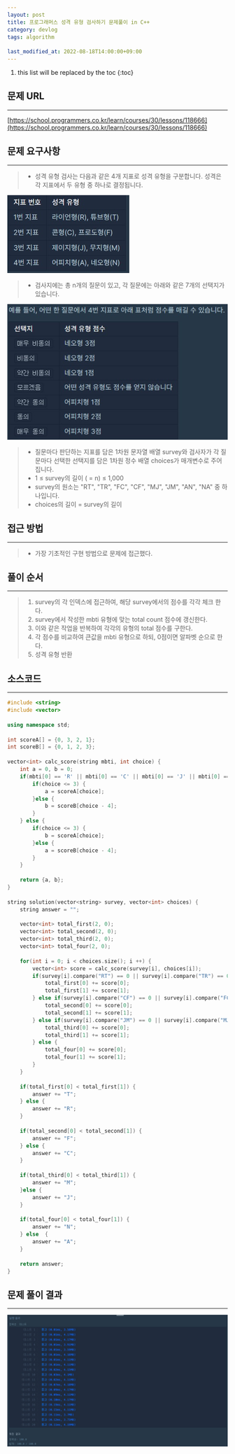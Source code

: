 ```yaml
---
layout: post
title: 프로그래머스 성격 유형 검사하기 문제풀이 in C++
category: devlog
tags: algorithm

last_modified_at: 2022-08-18T14:00:00+09:00
---
```


1. this list will be replaced by the toc
{:toc}

## 문제 URL
---
[https://school.programmers.co.kr/learn/courses/30/lessons/118666](https://school.programmers.co.kr/learn/courses/30/lessons/118666)

## 문제 요구사항
---
> + 성격 유형 검사는 다음과 같은 4개 지표로 성격 유형을 구분합니다. 성격은 각 지표에서 두 유형 중 하나로 결정됩니다.

<img src="/assets/img/post-img/algorithm/2022-08-18-pgs-Lv1_MBTI/problem-requirement1.jpg">

> + 검사지에는 총 n개의 질문이 있고, 각 질문에는 아래와 같은 7개의 선택지가 있습니다.

<img src="/assets/img/post-img/algorithm/2022-08-18-pgs-Lv1_MBTI/problem-requirement2.jpg">

> + 질문마다 판단하는 지표를 담은 1차원 문자열 배열 survey와 검사자가 각 질문마다 선택한 선택지를 담은 1차원 정수 배열 choices가 매개변수로 주어집니다.
> + 1 ≤ survey의 길이 ( = n) ≤ 1,000
> + survey의 원소는 "RT", "TR", "FC", "CF", "MJ", "JM", "AN", "NA" 중 하나입니다.
> + choices의 길이 = survey의 길이

## 접근 방법
---
> + 가장 기초적인 구현 방법으로 문제에 접근했다. 

## 풀이 순서
---
> 1. survey의 각 인덱스에 접근하여, 해당 survey에서의 점수를 각각 체크 한다.
> 2. survey에서 작성한 mbti 유형에 맞는 total count 점수에 갱신한다.
> 3. 이와 같은 작업을 반복하여 각각의 유형의 total 점수를 구한다.
> 4. 각 점수를 비교하여 큰값을 mbti 유형으로 하되, 0점이면 알파벳 순으로 한다.
> 5. 성격 유형 반환

## 소스코드
---
~~~c++
#include <string>
#include <vector>

using namespace std;

int scoreA[] = {0, 3, 2, 1};
int scoreB[] = {0, 1, 2, 3};

vector<int> calc_score(string mbti, int choice) {
    int a = 0, b = 0;
    if(mbti[0] == 'R' || mbti[0] == 'C' || mbti[0] == 'J' || mbti[0] == 'A') {
        if(choice <= 3) {
            a = scoreA[choice];
        }else {
            b = scoreB[choice - 4];
        }
    } else {
        if(choice <= 3) {
            b = scoreA[choice];
        }else {
            a = scoreB[choice - 4];
        }
    }

    return {a, b};
}

string solution(vector<string> survey, vector<int> choices) {
    string answer = "";

    vector<int> total_first(2, 0);
    vector<int> total_second(2, 0);
    vector<int> total_third(2, 0);
    vector<int> total_four(2, 0);

    for(int i = 0; i < choices.size(); i ++) {
        vector<int> score = calc_score(survey[i], choices[i]);
        if(survey[i].compare("RT") == 0 || survey[i].compare("TR") == 0) {
            total_first[0] += score[0];
            total_first[1] += score[1];
        } else if(survey[i].compare("CF") == 0 || survey[i].compare("FC") == 0) {
            total_second[0] += score[0];
            total_second[1] += score[1];
        } else if(survey[i].compare("JM") == 0 || survey[i].compare("MJ") == 0) {
            total_third[0] += score[0];
            total_third[1] += score[1];
        } else {
            total_four[0] += score[0];
            total_four[1] += score[1];
        }
    }

    if(total_first[0] < total_first[1]) {
        answer += "T";
    } else {
        answer += "R";
    }

    if(total_second[0] < total_second[1]) {
        answer += "F";
    } else {
        answer += "C";
    }

    if(total_third[0] < total_third[1]) {
        answer += "M";
    }else {
        answer += "J";
    }

    if(total_four[0] < total_four[1]) {
        answer += "N";
    } else  {
        answer += "A";
    }

    return answer;
}
~~~

## 문제 풀이 결과
---
<img src="/assets/img/post-img/algorithm/2022-08-18-pgs-Lv1_MBTI/result.jpg">
